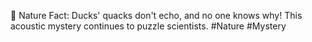 🦆 Nature Fact: Ducks' quacks don't echo, and no one knows why! This acoustic mystery continues to puzzle scientists. #Nature #Mystery